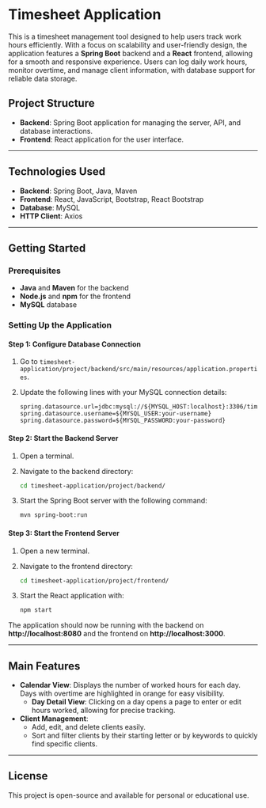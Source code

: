 # Timesheet Application

This is a timesheet management tool designed to help users track work hours efficiently. With a focus on scalability and user-friendly design, the application features a **Spring Boot** backend and a **React** frontend, allowing for a smooth and responsive experience. Users can log daily work hours, monitor overtime, and manage client information, with database support for reliable data storage.

## Project Structure
- **Backend**: Spring Boot application for managing the server, API, and database interactions.
- **Frontend**: React application for the user interface.

---

## Technologies Used
- **Backend**: Spring Boot, Java, Maven
- **Frontend**: React, JavaScript, Bootstrap, React Bootstrap
- **Database**: MySQL
- **HTTP Client**: Axios

---

## Getting Started

### Prerequisites
- **Java** and **Maven** for the backend
- **Node.js** and **npm** for the frontend
- **MySQL** database

### Setting Up the Application

#### Step 1: Configure Database Connection

1. Go to `timesheet-application/project/backend/src/main/resources/application.properties`.
2. Update the following lines with your MySQL connection details:

    ```properties
    spring.datasource.url=jdbc:mysql://${MYSQL_HOST:localhost}:3306/time_sheet_db 
    spring.datasource.username=${MYSQL_USER:your-username}
    spring.datasource.password=${MYSQL_PASSWORD:your-password}
    ```

#### Step 2: Start the Backend Server

1. Open a terminal.
2. Navigate to the backend directory:

    ```bash
    cd timesheet-application/project/backend/
    ```

3. Start the Spring Boot server with the following command:

    ```bash
    mvn spring-boot:run
    ```

#### Step 3: Start the Frontend Server

1. Open a new terminal.
2. Navigate to the frontend directory:

    ```bash
    cd timesheet-application/project/frontend/
    ```

3. Start the React application with:

    ```bash
    npm start
    ```

The application should now be running with the backend on **http://localhost:8080** and the frontend on **http://localhost:3000**.

---

## Main Features

- **Calendar View**: Displays the number of worked hours for each day. Days with overtime are highlighted in orange for easy visibility.
    - **Day Detail View**: Clicking on a day opens a page to enter or edit hours worked, allowing for precise tracking.
- **Client Management**: 
    - Add, edit, and delete clients easily.
    - Sort and filter clients by their starting letter or by keywords to quickly find specific clients.

---

## License
This project is open-source and available for personal or educational use.
 
